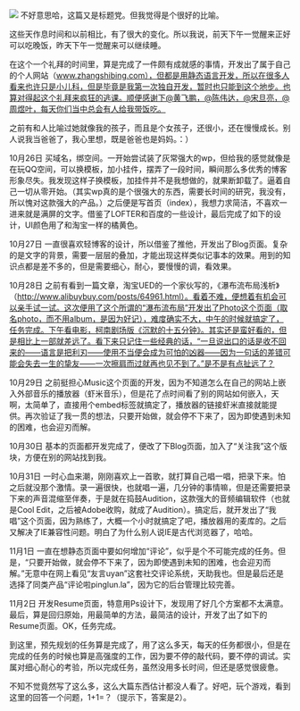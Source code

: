 <img src="/blog/images/laopopo.jpg"/>
不好意思哈，这篇又是标题党。但我觉得是个很好的比喻。

这些天作息时间和以前相比，有了很大的变化。所以我说，前天下午一觉醒来正好可以吃晚饭，昨天下午一觉醒来可以继续睡。

在这个一个礼拜的时间里，算是完成了一件颇有成就感的事情，开发出了属于自己的个人网站（www.zhangshibing.com），但都是用静态语言开发，所以在很多人看来也许只是小儿科，但是毕竟是我第一次独自开发，暂时也只能到这个地步。也算对得起这个礼拜来疯狂的逃课。顺便感谢下@黄飞鹏，@陈伟达，@宋旦亮，@周煜叶，每天你们当中总会有人给我带饭吃。

之前有和人比喻过她就像我的孩子，而且是个女孩子，还很小，还在慢慢成长。别人说我当爸爸了，我心里想，既是爸爸也是妈妈。：）

10月26日
买域名，绑空间。一开始尝试装了灰常强大的wp，但给我的感觉就像是在玩QQ空间，可以换模板，加小挂件，摆弄了一段时间，瞬间那么多优秀的博客形象尽失。我发现这样子换模板，加挂件并不是我想做的，就果断卸载了。逼着自己一切从零开始。（其实wp真的是个很强大的东西，需要长时间的研究，我没有，所以愧对这款强大的产品。）之后便是写首页（index），我想力求简洁，不喜欢一进来就是满屏的文字。借鉴了LOFTER和百度的一些设计，最后完成了如下的设计，UI颜色用了和淘宝一样的橘黄色。


10月27日
一直很喜欢轻博客的设计，所以借鉴了推他，开发出了Blog页面。复杂的是文字的背景，需要一层层的叠加，才能出现这样类似记事本的效果。用到的知识点都是差不多的，但是需要细心，耐心，要慢慢的调，看效果。

10月28日
之前有看到一篇文章，淘宝UED的一个家伙写的，《瀑布流布局浅析》（http://www.alibuybuy.com/posts/64961.html）。看着不难，便想着有机会可以亲手试一试。这次便用了这个所谓的“瀑布流布局”开发出了Photo这个页面（取名photo，而不用album，是因为好记），难度确实不大，中午的时候就搞定了，任务完成。下午看电影，柯南剧场版《沉默的十五分钟》。其实还是蛮好看的，但是相比上一部就差远了。看下来只记住一些经典的话，“一旦说出口的话是收不回来的——语言是把利刃——使用不当便会成为可怕的凶器——因为一句话的差错可能会失去一生的挚友——一次擦肩而过就再也见不到了。”是不是有点扯远了？

10月29日
之前挺担心Music这个页面的开发，因为不知道怎么在自己的网站上嵌入外部音乐的播放器（虾米音乐），但是花了点时间看了别的网站如何嵌入，天啊，太简单了，直接用个embed标签就搞定了，播放器的链接虾米直接就能提供。再次验证了我一贯的想法，只要开始做，就会停不下来了，因为即使遇到未知的困难，也会迎刃而解。

10月30日
基本的页面都开发完成了，便改了下Blog页面，加入了“关注我”这个版块，方便在别的网站找到我。

10月31日
一时心血来潮，刚刚喜欢上一首歌，就打算自己唱一唱，把录下来。怕之后就没那个激情。录一遍很快，也就唱一遍，几分钟的事情嘛，但是还需要把录下来的声音混缩至伴奏，于是就在捣鼓Audition，这款强大的音频编辑软件（也就是Cool Edit，之后被Adobe收购，就成了Audition）。搞定后，就开发出了“我唱”这个页面，因为熟练了，大概一个小时就搞定了吧，播放器用的麦库的。之后又解决了IE兼容性问题。明白了为什么别人说IE是古代浏览器了，哈哈。

11月1日
一直在想静态页面中要如何增加“评论”，似乎是个不可能完成的任务。但是，“只要开始做，就会停不下来了，因为即使遇到未知的困难，也会迎刃而解。”无意中在网上看见“友言uyan”这套社交评论系统，天助我也。但是最后还是选择了同类产品“评论啦pinglun.la”，因为它的后台管理比较完善。

11月2日
开发Resume页面，特意用Ps设计下，发现用了好几个方案都不太满意。最后，算是回归原始，用最简单的方法，最简洁的设计，开发了出了如下的Resume页面。OK，任务完成。

到这里，预先规划的任务算是完成了，用了这么多天，每天的任务都很小，但是在完成的任务的时候也算是高强度的工作，因为要不停的敲代码，要不停的调试。实属对细心耐心的考验，所以完成任务，虽然没用多长时间，但还是感觉很疲惫。

不知不觉竟然写了这么多，这么大篇东西估计都没人看了。好吧，玩个游戏，看到这里的回答一个问题，1+1=？（提示下，答案是2）。
